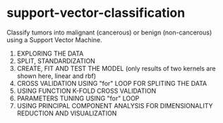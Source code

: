 # support-vector-classification

Classify tumors into malignant (cancerous) or benign (non-cancerous) using a Support Vector Machine.
1. EXPLORING THE DATA
2. SPLIT, STANDARDIZATION
3. CREATE, FIT AND TEST THE MODEL (only results of two kernels are shown here, linear and rbf)
4. CROSS VALIDATION USING "for" LOOP FOR SPLITING THE DATA
5. USING FUNCTION K-FOLD CROSS VALIDATION
6. PARAMETERS TUNING USING "for" LOOP
7. USING PRINCIPAL COMPONENT ANALYSIS FOR DIMENSIONALITY REDUCTION AND VISUALIZATION
